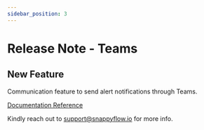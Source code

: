 ```yaml
---
sidebar_position: 3 
---
```

 # Release Note - Teams

## New Feature

Communication feature to send alert notifications through Teams.

[Documentation Reference](/docs/selfhosted-turbo/Alerts_notifications/Notifications/Create_Notification_Channel/teams)

Kindly reach out to [support@snappyflow.io](mailto:support@snappyflow.io) for more info.

